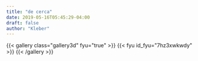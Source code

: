 ```yaml
---
title: "de cerca"
date: 2019-05-16T05:45:29-04:00
draft: false
author: "Kleber"
---
```

{{< gallery class="gallery3d" fyu="true" >}}
    {{< fyu id_fyu="7hz3xwkwdy" >}}
{{< /gallery >}}